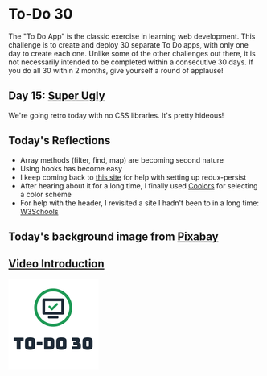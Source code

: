 # To-Do 30

The "To Do App" is the classic exercise in learning web development. This challenge is to create and deploy 30 separate To Do apps, with only one day to create each one. Unlike some of the other challenges out there, it is not necessarily intended to be completed within a consecutive 30 days. If you do all 30 within 2 months, give yourself a round of applause!

## Day 15: [Super Ugly](https://todo30.com/15/)

We're going retro today with no CSS libraries. It's pretty hideous!

## Today's Reflections
- Array methods (filter, find, map) are becoming second nature
- Using hooks has become easy
- I keep coming back to [this site](https://edvins.io/how-to-use-redux-persist-with-redux-toolkit) for help with setting up redux-persist
- After hearing about it for a long time, I finally used [Coolors](https://coolors.co/) for selecting a color scheme
- For help with the header, I revisited a site I hadn't been to in a long time: [W3Schools](https://www.w3schools.com/howto/tryit.asp?filename=tryhow_css_responsive_header)

## Today's background image from [Pixabay](https://pixabay.com/photos/abstract-smoke-background-swirl-69124/)

## [Video Introduction](https://youtu.be/rQr4AVyOf5o)

![To-Do 30](https://github.com/ejw773/to-do-30/blob/main/public/to-do-30-flattened.png)
